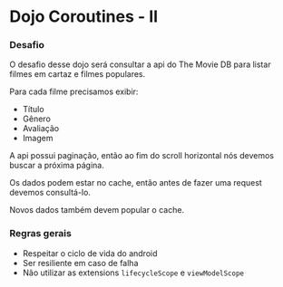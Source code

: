 # Dojo Coroutines - II
### Desafio
O desafio desse dojo será consultar a api do The Movie DB para listar filmes em cartaz e filmes populares.

Para cada filme precisamos exibir:
- Título
- Gênero
- Avaliação
- Imagem

A api possui paginação, então ao fim do scroll horizontal nós devemos buscar a próxima página.

Os dados podem estar no cache, então antes de fazer uma request devemos consultá-lo.

Novos dados também devem popular o cache.

### Regras gerais
- Respeitar o ciclo de vida do android
- Ser resiliente em caso de falha
- Não utilizar as extensions `lifecycleScope` e `viewModelScope`

